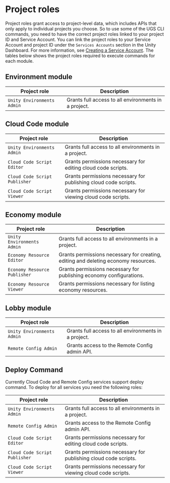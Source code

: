 # Project roles

Project roles grant access to project-level data, which includes APIs that only apply to individual projects you choose. So to use some of the UGS CLI commands, you need to have the correct project roles linked to your project ID and Service Account. 
You can link the project roles to your Service Account and project ID under the `Services Accounts` section in the Unity Dashboard. For more information, see [Creating a Service Account](https://services.docs.unity.com/docs/service-account-auth).
The tables below shows the project roles required to execute commands for each module.

## Environment module

| Project role | Description                 |
|--------------|------------------------------|
| `Unity Environments Admin`       | Grants full access to all environments in a project.   |

## Cloud Code module

| Project role | Description                 |
|--------------|------------------------------|
| `Unity Environments Admin`       | Grants full access to all environments in a project.   |
| `Cloud Code Script Editor`       | Grants permissions necessary for editing cloud code scripts.   |
| `Cloud Code Script Publisher`       | Grants permissions necessary for publishing cloud code scripts.   |
| `Cloud Code Script Viewer`       | Grants permissions necessary for viewing cloud code scripts.   |

## Economy module

| Project role | Description                 |
|--------------|------------------------------|
| `Unity Environments Admin`      | Grants full access to all environments in a project.   |
| `Economy Resource Editor`       | Grants permissions necessary for creating, editing and deleting economy resources.   |
| `Economy Resource Publisher`      | Grants permissions necessary for publishing economy configurations.   |
| `Economy Resource Viewer`       | Grants permissions necessary for listing economy resources.   |

## Lobby module

| Project role | Description                 |
|--------------|------------------------------|
| `Unity Environments Admin`      | Grants full access to all environments in a project.   |
| `Remote Config Admin`       | Grants access to the Remote Config admin API.   |

## Deploy Command
Currently Cloud Code and Remote Config services support deploy command. To deploy for all services you need the following roles:

| Project role | Description                 |
|--------------|------------------------------|
| `Unity Environments Admin`      | Grants full access to all environments in a project.   |
| `Remote Config Admin`       | Grants access to the Remote Config admin API.   |
| `Cloud Code Script Editor`       | Grants permissions necessary for editing cloud code scripts.   |
| `Cloud Code Script Publisher`       | Grants permissions necessary for publishing cloud code scripts.   |
| `Cloud Code Script Viewer`       | Grants permissions necessary for viewing cloud code scripts.   |
